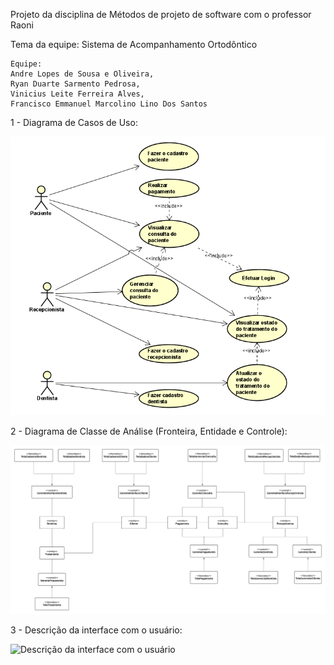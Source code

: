 Projeto da disciplina de Métodos de projeto de software com o professor Raoni

Tema da equipe: Sistema de Acompanhamento Ortodôntico

	Equipe: 
	Andre Lopes de Sousa e Oliveira,
	Ryan Duarte Sarmento Pedrosa,
	Vinicius Leite Ferreira Alves,
	Francisco Emmanuel Marcolino Lino Dos Santos

1 - Diagrama de Casos de Uso:

![Diagrama caso de uso](Documentação/diagramaCasoDeUso.PNG)

2 - Diagrama de Classe de Análise (Fronteira, Entidade e Controle):

![Diagrama de classe de análise](Documentação/diagramaDeClasseDeAnálise.jpeg)

3 - Descrição da interface com o usuário:

![Descrição da interface com o usuário](Documentação/prototipo/previewPrototipo.jpeg)

